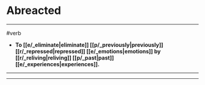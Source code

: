 # Abreacted
---
#verb
- **To [[e/_eliminate|eliminate]] [[p/_previously|previously]] [[r/_repressed|repressed]] [[e/_emotions|emotions]] by [[r/_reliving|reliving]] [[p/_past|past]] [[e/_experiences|experiences]].**
---
---
